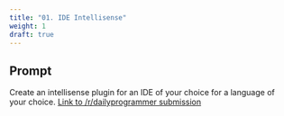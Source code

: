 ```yaml
---
title: "01. IDE Intellisense"
weight: 1
draft: true
---
```


## Prompt

Create an intellisense plugin for an IDE of your choice for a language of your choice. [Link to /r/dailyprogrammer submission](https://www.reddit.com/r/dailyprogrammer/comments/2eplay/8272014_contest_1_ide_intellisense/)
